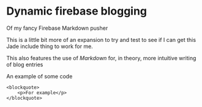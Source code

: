 # Dynamic firebase blogging
Of my fancy Firebase Markdown pusher

This is a little bit more of an expansion to try and test to see if I can get this Jade include thing to work for me.

This also features the use of *Markdown* for, in theory, more intuitive writing of blog entries

An example of some code

    <blockquote>
        <p>For example</p>
    </blockquote>